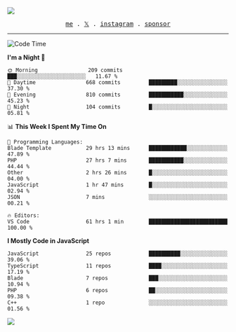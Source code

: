 <img style="bottom: 800px;" src="https://imgur.com/rilHVxA.png"/>
<p align="center">
  <samp>
    <a href="https://fayln.com">me</a> .
    <!-- <a href="https://fayln.com/projects">projects</a> . -->
    <a href="https://go.fayln.com/twitter">𝕏</a> .
    <a href="https://go.fayln.com/instagram">instagram</a> .
<!--     <a href="https://go.fayln.com/polywork">polywork</a> . -->
    <a href="https://github.com/sponsors/faridhnzz">sponsor</a>
  </samp>
</p>

---
<!--START_SECTION:waka-->
![Code Time](http://img.shields.io/badge/Code%20Time-2%2C916%20hrs%2040%20mins-blue)

**I'm a Night 🦉** 

```text
🌞 Morning                209 commits         ███░░░░░░░░░░░░░░░░░░░░░░   11.67 % 
🌆 Daytime                668 commits         █████████░░░░░░░░░░░░░░░░   37.30 % 
🌃 Evening                810 commits         ███████████░░░░░░░░░░░░░░   45.23 % 
🌙 Night                  104 commits         █░░░░░░░░░░░░░░░░░░░░░░░░   05.81 % 
```


📊 **This Week I Spent My Time On** 

```text
💬 Programming Languages: 
Blade Template           29 hrs 13 mins      ████████████░░░░░░░░░░░░░   47.89 % 
PHP                      27 hrs 7 mins       ███████████░░░░░░░░░░░░░░   44.44 % 
Other                    2 hrs 26 mins       █░░░░░░░░░░░░░░░░░░░░░░░░   04.00 % 
JavaScript               1 hr 47 mins        █░░░░░░░░░░░░░░░░░░░░░░░░   02.94 % 
JSON                     7 mins              ░░░░░░░░░░░░░░░░░░░░░░░░░   00.21 % 

🔥 Editors: 
VS Code                  61 hrs 1 min        █████████████████████████   100.00 % 
```

**I Mostly Code in JavaScript** 

```text
JavaScript               25 repos            ██████████░░░░░░░░░░░░░░░   39.06 % 
TypeScript               11 repos            ████░░░░░░░░░░░░░░░░░░░░░   17.19 % 
Blade                    7 repos             ███░░░░░░░░░░░░░░░░░░░░░░   10.94 % 
PHP                      6 repos             ██░░░░░░░░░░░░░░░░░░░░░░░   09.38 % 
C++                      1 repo              ░░░░░░░░░░░░░░░░░░░░░░░░░   01.56 % 
```




<!--END_SECTION:waka-->

![](https://hit.yhype.me/github/profile?user_id=29797712)
